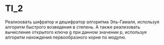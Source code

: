 # TI_2
Реализовать шифратор и дешифратор алгоритма Эль-Гамаля, используя алгоритм быстрого возведения в степень. А также реализовать вычисление открытого ключа g при данном значении p, используя алгоритм нахождения первообразного корня по модулю.
